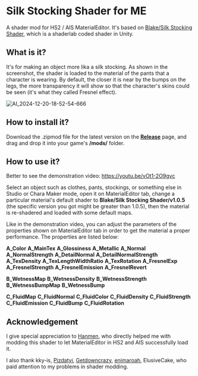 # Silk Stocking Shader for ME
A shader mod for HS2 / AIS MaterialEditor. It's based on [Blake/Silk Stocking Shader](https://github.com/Blatke/Silk-Stocking-Shader), which is a shaderlab coded shader in Unity.

## What is it?
It's for making an object more lika a silk stocking. As shown in the screenshot, the shader is loaded to the material of the pants that a character is wearing. By default, the closer it is near by the bumps on the legs, the more transparency it will show so that the character's skins could be seen (it's what they called Fresnel effect).

![AI_2024-12-20-18-52-54-666](https://github.com/user-attachments/assets/fdee0098-611b-4d87-b249-45d2e11b1222)

## How to install it?
Download the .zipmod file for the latest version on the **[Release](https://github.com/Blatke/Silk-Stocking-Shader-for-ME/releases)** page, and drag and drop it into your game's **/mods/** folder.

## How to use it?
Better to see the demonstration video: https://youtu.be/vOt1-2O9gvc

Select an object such as clothes, pants, stockings, or something else in Studio or Chara Maker mode, open it on MaterialEditor tab, change a particular material's default shader to **Blake/Silk Stocking Shader/v1.0.5** (the specific version you got might be greater than 1.0.5), then the material is re-shadered and loaded with some default maps. 

Like in the demonstration video, you can adjust the parameters of the properties shown on MaterialEditor tab in order to get the material a proper performance. The properties are listed below: 

**A_Color**
**A_MainTex**
**A_Glossiness**
**A_Metallic**
**A_Normal**
**A_NormalStrength**
**A_DetailNormal**
**A_DetailNormalStrength**
**A_TexDensity**
**A_TexLengthWidthRatio**
**A_TexRotation**
**A_FresnelExp**
**A_FresnelStrength**
**A_FresnelEmission**
**A_FresnelRevert**


**B_WetnessMap**
**B_WetnessDensity**
**B_WetnessStrength**
**B_WetnessBumpMap**
**B_WetnessBump**


**C_FluidMap**
**C_FluidNormal**
**C_FluidColor**
**C_FluidDensity**
**C_FluidStrength**
**C_FluidEmission**
**C_FluidBump**
**C_FluidRotation**

## Acknowledgement
I give special appreciation to [Hanmen](https://www.patreon.com/c/hanmen), who directly helped me with modding this shader to let MaterialEditor in HS2 and AIS successfully load it.

I also thank kky-is, [Pizdatyi](https://www.pixiv.net/users/86387918), [Getdowncrazy](https://www.patreon.com/c/realillusionGDC/), [enimaroah](https://github.com/enimaroah-cubic/Sb3UGS/wiki), ElusiveCake, who paid attention to my problems in shader modding.
